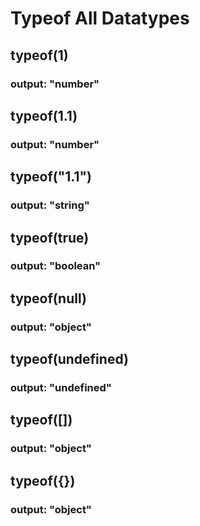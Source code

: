 # Typeof All Datatypes

## typeof(1)
### output: "number"

## typeof(1.1)
### output: "number"

## typeof("1.1")
### output: "string"

## typeof(true)
### output: "boolean"

## typeof(null)
### output: "object"

## typeof(undefined)
### output: "undefined"

## typeof([])
### output: "object"

## typeof({})
### output: "object"